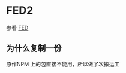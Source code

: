 FED2
====================

参看 [FED](https://github.com/ijse/FED)

## 为什么复制一份

原作NPM 上的包直接不能用，所以做了次搬运工
